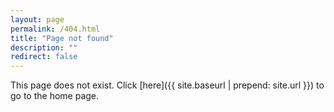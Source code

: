 ```yaml
---
layout: page
permalink: /404.html
title: "Page not found"
description: ""
redirect: false
---
```


This page does not exist. Click [here]({{ site.baseurl | prepend: site.url }}) to go to the home page.
